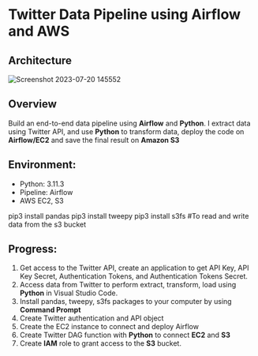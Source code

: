 # Twitter Data Pipeline using Airflow and AWS
## Architecture 
![Screenshot 2023-07-20 145552](https://github.com/songcangnguyen/Airflow_DataPipeline/assets/109171837/176b969f-5eec-4c64-8362-a9dbcfa2dedc)

## Overview 
Build an end-to-end data pipeline using **Airflow** and **Python**. I extract data using Twitter API, and use **Python** to transform data, deploy the code on **Airflow/EC2** and save the final result on **Amazon S3**

## Environment: 
* Python: 3.11.3
* Pipeline: Airflow
* AWS EC2, S3

pip3 install pandas 
pip3 install tweepy 
pip3 install s3fs #To read and write data from the s3 bucket

## Progress:
1. Get access to the Twitter API, create an application to get API Key, API Key Secret, Authentication Tokens, and Authentication Tokens Secret.
2. Access data from Twitter to perform extract, transform, load using **Python** in Visual Studio Code.
3. Install pandas, tweepy, s3fs packages to your computer by using **Command Prompt**
4. Create Twitter authentication and API object 
5. Create the EC2 instance to connect and deploy Airflow
6. Create Twitter DAG function with **Python** to connect **EC2** and **S3**
7. Create **IAM** role to grant access to the **S3** bucket. 
